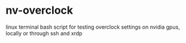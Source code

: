 # nv-overclock
linux terminal bash script for testing overclock settings on nvidia gpus, locally or through ssh and xrdp
